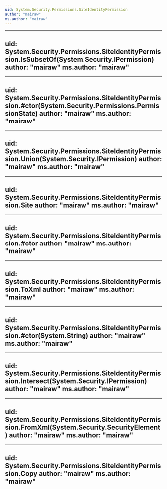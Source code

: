 ```yaml
---
uid: System.Security.Permissions.SiteIdentityPermission
author: "mairaw"
ms.author: "mairaw"
---
```


---
uid: System.Security.Permissions.SiteIdentityPermission.IsSubsetOf(System.Security.IPermission)
author: "mairaw"
ms.author: "mairaw"
---

---
uid: System.Security.Permissions.SiteIdentityPermission.#ctor(System.Security.Permissions.PermissionState)
author: "mairaw"
ms.author: "mairaw"
---

---
uid: System.Security.Permissions.SiteIdentityPermission.Union(System.Security.IPermission)
author: "mairaw"
ms.author: "mairaw"
---

---
uid: System.Security.Permissions.SiteIdentityPermission.Site
author: "mairaw"
ms.author: "mairaw"
---

---
uid: System.Security.Permissions.SiteIdentityPermission.#ctor
author: "mairaw"
ms.author: "mairaw"
---

---
uid: System.Security.Permissions.SiteIdentityPermission.ToXml
author: "mairaw"
ms.author: "mairaw"
---

---
uid: System.Security.Permissions.SiteIdentityPermission.#ctor(System.String)
author: "mairaw"
ms.author: "mairaw"
---

---
uid: System.Security.Permissions.SiteIdentityPermission.Intersect(System.Security.IPermission)
author: "mairaw"
ms.author: "mairaw"
---

---
uid: System.Security.Permissions.SiteIdentityPermission.FromXml(System.Security.SecurityElement)
author: "mairaw"
ms.author: "mairaw"
---

---
uid: System.Security.Permissions.SiteIdentityPermission.Copy
author: "mairaw"
ms.author: "mairaw"
---
